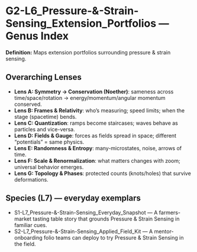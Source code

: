 # G2-L6_Pressure-&-Strain-Sensing_Extension_Portfolios — Genus Index
**Definition:** Maps extension portfolios surrounding pressure & strain sensing.

## Overarching Lenses

- **Lens A: Symmetry -> Conservation (Noether)**: sameness across time/space/rotation → energy/momentum/angular momentum conserved.
- **Lens B: Frames & Relativity**: who’s measuring; speed limits; when the stage (spacetime) bends.
- **Lens C: Quantization**: ramps become staircases; waves behave as particles and vice-versa.
- **Lens D: Fields & Gauge**: forces as fields spread in space; different “potentials” = same physics.
- **Lens E: Randomness & Entropy**: many-microstates, noise, arrows of time.
- **Lens F: Scale & Renormalization**: what matters changes with zoom; universal behavior emerges.
- **Lens G: Topology & Phases**: protected counts (knots/holes) that survive deformations.

## Species (L7) — everyday exemplars
- S1-L7_Pressure-&-Strain-Sensing_Everyday_Snapshot — A farmers-market tasting table story that grounds Pressure & Strain Sensing in familiar cues.
- S2-L7_Pressure-&-Strain-Sensing_Applied_Field_Kit — A mentor-onboarding folio teams can deploy to try Pressure & Strain Sensing in the field.
